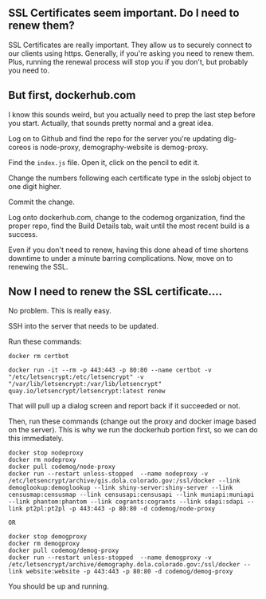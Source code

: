 ## SSL Certificates seem important.  Do I need to renew them?

SSL Certificates are really important. They allow us to securely connect to our clients using https.  Generally, if you're asking you need to renew them.  Plus, running the renewal process will stop you if you don't, but probably you need to.

## But first, dockerhub.com

I know this sounds weird, but you actually need to prep the last step before you start.  Actually, that sounds pretty normal and a great idea.

Log on to Github and find the repo for the server you're updating dlg-coreos is node-proxy, demography-website is demog-proxy.

Find the `index.js` file.  Open it, click on the pencil to edit it.

Change the numbers following each certificate type in the sslobj object to one digit higher.

Commit the change.

Log onto dockerhub.com, change to the codemog organization, find the proper repo, find the Build Details tab, wait until the most recent build is a success.

Even if you don't need to renew, having this done ahead of time shortens downtime to under a minute barring complications.
Now, move on to renewing the SSL.

## Now I need to renew the SSL certificate....

No problem.  This is really easy.  

SSH into the server that needs to be updated.

Run these commands:

```
docker rm certbot

docker run -it --rm -p 443:443 -p 80:80 --name certbot -v "/etc/letsencrypt:/etc/letsencrypt" -v "/var/lib/letsencrypt:/var/lib/letsencrypt" quay.io/letsencrypt/letsencrypt:latest renew

```
That will pull up a dialog screen and report back if it succeeded or not.  

Then, run these commands (change out the proxy  and docker image based on the server).  This is why we run the dockerhub portion first, so we can do this immediately.

```
docker stop nodeproxy
docker rm nodeproxy
docker pull codemog/node-proxy 
docker run --restart unless-stopped  --name nodeproxy -v /etc/letsencrypt/archive/gis.dola.colorado.gov:/ssl/docker --link demoglookup:demoglookup --link shiny-server:shiny-server --link censusmap:censusmap --link censusapi:censusapi --link muniapi:muniapi --link phantom:phantom --link cogrants:cogrants --link sdapi:sdapi --link pt2pl:pt2pl -p 443:443 -p 80:80 -d codemog/node-proxy

OR

docker stop demogproxy
docker rm demogproxy
docker pull codemog/demog-proxy 
docker run --restart unless-stopped  --name demogproxy -v /etc/letsencrypt/archive/demography.dola.colorado.gov:/ssl/docker --link website:website -p 443:443 -p 80:80 -d codemog/demog-proxy
```

You should be up and running.
